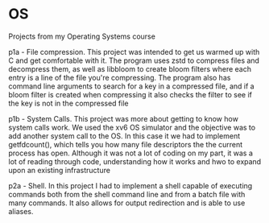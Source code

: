 # OS
Projects from my Operating Systems course

p1a - File compression. This project was intended to get us warmed up with C and get comfortable with it. The program uses zstd to compress files and decompress them, as well as libbloom to create bloom filters where each entry is a line of the file you're compressing. The program also has command line arguments to search for a key in a compressed file, and if a bloom filter is created when compressing it also checks the filter to see if the key is not in the compressed file

p1b - System Calls. This project was more about getting to know how system calls work. We used the xv6 OS simulator and the objective was to add another system call to the OS. In this case it we had to implement getfdcount(), which tells you how many file descriptors the the current process has open. Although it was not a lot of coding on my part, it was a lot of reading through code, understanding how it works and hwo to expand upon an existing infrastructure

p2a - Shell. In this project I had to implement a shell capable of executing commands both from the shell command line and from a batch file with many commands. It also allows for output redirection and is able to use aliases.
